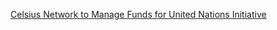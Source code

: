 [Celsius Network to Manage Funds for United Nations Initiative](https://cointelegraph.com/news/celsius-network-to-manage-funds-for-united-nations-initiative)